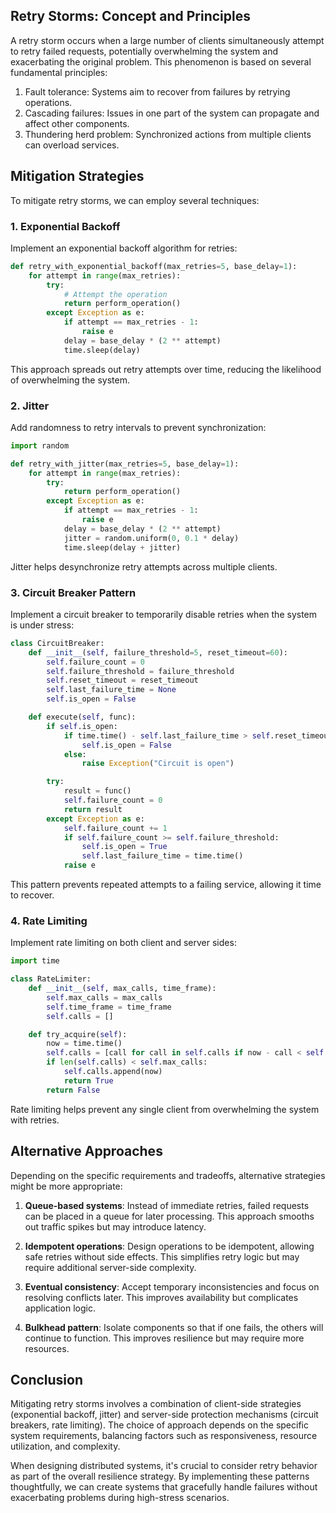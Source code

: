 ## Retry Storms: Concept and Principles

A retry storm occurs when a large number of clients simultaneously attempt to retry failed requests, potentially overwhelming the system and exacerbating the original problem. This phenomenon is based on several fundamental principles:

1. Fault tolerance: Systems aim to recover from failures by retrying operations.
2. Cascading failures: Issues in one part of the system can propagate and affect other components.
3. Thundering herd problem: Synchronized actions from multiple clients can overload services.

## Mitigation Strategies

To mitigate retry storms, we can employ several techniques:

### 1. Exponential Backoff

Implement an exponential backoff algorithm for retries:

```python
def retry_with_exponential_backoff(max_retries=5, base_delay=1):
    for attempt in range(max_retries):
        try:
            # Attempt the operation
            return perform_operation()
        except Exception as e:
            if attempt == max_retries - 1:
                raise e
            delay = base_delay * (2 ** attempt)
            time.sleep(delay)
```

This approach spreads out retry attempts over time, reducing the likelihood of overwhelming the system.

### 2. Jitter

Add randomness to retry intervals to prevent synchronization:

```python
import random

def retry_with_jitter(max_retries=5, base_delay=1):
    for attempt in range(max_retries):
        try:
            return perform_operation()
        except Exception as e:
            if attempt == max_retries - 1:
                raise e
            delay = base_delay * (2 ** attempt)
            jitter = random.uniform(0, 0.1 * delay)
            time.sleep(delay + jitter)
```

Jitter helps desynchronize retry attempts across multiple clients.

### 3. Circuit Breaker Pattern

Implement a circuit breaker to temporarily disable retries when the system is under stress:

```python
class CircuitBreaker:
    def __init__(self, failure_threshold=5, reset_timeout=60):
        self.failure_count = 0
        self.failure_threshold = failure_threshold
        self.reset_timeout = reset_timeout
        self.last_failure_time = None
        self.is_open = False

    def execute(self, func):
        if self.is_open:
            if time.time() - self.last_failure_time > self.reset_timeout:
                self.is_open = False
            else:
                raise Exception("Circuit is open")

        try:
            result = func()
            self.failure_count = 0
            return result
        except Exception as e:
            self.failure_count += 1
            if self.failure_count >= self.failure_threshold:
                self.is_open = True
                self.last_failure_time = time.time()
            raise e
```

This pattern prevents repeated attempts to a failing service, allowing it time to recover.

### 4. Rate Limiting

Implement rate limiting on both client and server sides:

```python
import time

class RateLimiter:
    def __init__(self, max_calls, time_frame):
        self.max_calls = max_calls
        self.time_frame = time_frame
        self.calls = []

    def try_acquire(self):
        now = time.time()
        self.calls = [call for call in self.calls if now - call < self.time_frame]
        if len(self.calls) < self.max_calls:
            self.calls.append(now)
            return True
        return False
```

Rate limiting helps prevent any single client from overwhelming the system with retries.

## Alternative Approaches

Depending on the specific requirements and tradeoffs, alternative strategies might be more appropriate:

1. **Queue-based systems**: Instead of immediate retries, failed requests can be placed in a queue for later processing. This approach smooths out traffic spikes but may introduce latency.

2. **Idempotent operations**: Design operations to be idempotent, allowing safe retries without side effects. This simplifies retry logic but may require additional server-side complexity.

3. **Eventual consistency**: Accept temporary inconsistencies and focus on resolving conflicts later. This improves availability but complicates application logic.

4. **Bulkhead pattern**: Isolate components so that if one fails, the others will continue to function. This improves resilience but may require more resources.

## Conclusion

Mitigating retry storms involves a combination of client-side strategies (exponential backoff, jitter) and server-side protection mechanisms (circuit breakers, rate limiting). The choice of approach depends on the specific system requirements, balancing factors such as responsiveness, resource utilization, and complexity.

When designing distributed systems, it's crucial to consider retry behavior as part of the overall resilience strategy. By implementing these patterns thoughtfully, we can create systems that gracefully handle failures without exacerbating problems during high-stress scenarios.
